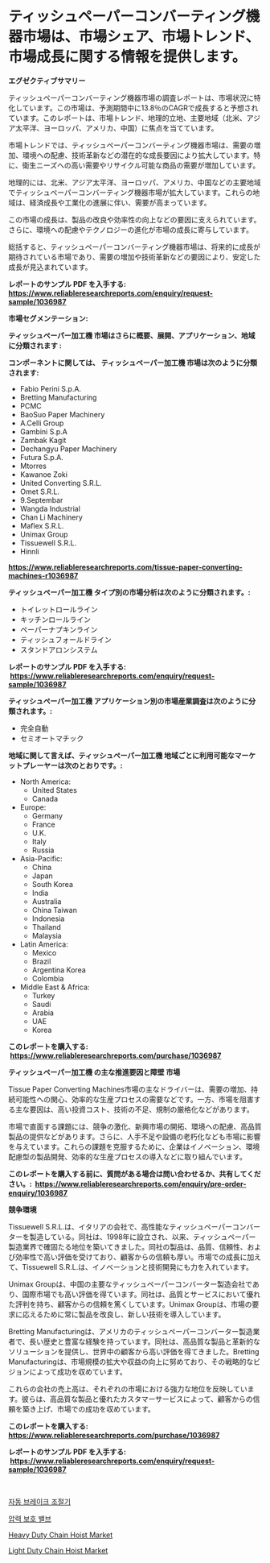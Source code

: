 <p><h1>ティッシュペーパーコンバーティング機器市場は、市場シェア、市場トレンド、市場成長に関する情報を提供します。</h1></p><p><strong>エグゼクティブサマリー</strong></p>
<p><p>ティッシュペーパーコンバーティング機器市場の調査レポートは、市場状況に特化しています。この市場は、予測期間中に13.8％のCAGRで成長すると予想されています。このレポートは、市場トレンド、地理的立地、主要地域（北米、アジア太平洋、ヨーロッパ、アメリカ、中国）に焦点を当てています。</p><p>市場トレンドでは、ティッシュペーパーコンバーティング機器市場は、需要の増加、環境への配慮、技術革新などの潜在的な成長要因により拡大しています。特に、衛生ニーズへの高い需要やリサイクル可能な商品の需要が増加しています。</p><p>地理的には、北米、アジア太平洋、ヨーロッパ、アメリカ、中国などの主要地域でティッシュペーパーコンバーティング機器市場が拡大しています。これらの地域は、経済成長や工業化の進展に伴い、需要が高まっています。</p><p>この市場の成長は、製品の改良や効率性の向上などの要因に支えられています。さらに、環境への配慮やテクノロジーの進化が市場の成長に寄与しています。</p><p>総括すると、ティッシュペーパーコンバーティング機器市場は、将来的に成長が期待されている市場であり、需要の増加や技術革新などの要因により、安定した成長が見込まれています。</p></p>
<p><strong>レポートのサンプル PDF を入手する: <a href="https://www.reliableresearchreports.com/enquiry/request-sample/1036987">https://www.reliableresearchreports.com/enquiry/request-sample/1036987</a></strong></p>
<p><strong>市場セグメンテーション:</strong></p>
<p><strong> ティッシュペーパー加工機 市場はさらに概要、展開、アプリケーション、地域に分類されます :</strong></p>
<p><strong>コンポーネントに関しては、 ティッシュペーパー加工機 市場は次のように分類されます: &nbsp;</strong></p>
<p><ul><li>Fabio Perini S.p.A.</li><li>Bretting Manufacturing</li><li>PCMC</li><li>BaoSuo Paper Machinery</li><li>A.Celli Group</li><li>Gambini S.p.A</li><li>Zambak Kagit</li><li>Dechangyu Paper Machinery</li><li>Futura S.p.A.</li><li>Mtorres</li><li>Kawanoe Zoki</li><li>United Converting S.R.L.</li><li>Omet S.R.L.</li><li>9.Septembar</li><li>Wangda Industrial</li><li>Chan Li Machinery</li><li>Maflex S.R.L.</li><li>Unimax Group</li><li>Tissuewell S.R.L.</li><li>Hinnli</li></ul></p>
<p><strong><a href="https://www.reliableresearchreports.com/tissue-paper-converting-machines-r1036987">https://www.reliableresearchreports.com/tissue-paper-converting-machines-r1036987</a></strong></p>
<p><strong> ティッシュペーパー加工機 タイプ別の市場分析は次のように分類されます。:</strong></p>
<p><ul><li>トイレットロールライン</li><li>キッチンロールライン</li><li>ペーパーナプキンライン</li><li>ティッシュフォールドライン</li><li>スタンドアロンシステム</li></ul></p>
<p><strong>レポートのサンプル PDF を入手する: &nbsp;<a href="https://www.reliableresearchreports.com/enquiry/request-sample/1036987">https://www.reliableresearchreports.com/enquiry/request-sample/1036987</a></strong></p>
<p><strong> ティッシュペーパー加工機 アプリケーション別の市場産業調査は次のように分類されます。:</strong></p>
<p><ul><li>完全自動</li><li>セミオートマチック</li></ul></p>
<p><strong>地域に関して言えば、ティッシュペーパー加工機 地域ごとに利用可能なマーケットプレーヤーは次のとおりです。:</strong></p>
<p><ul>
    <li>
        North America:
        <ul>
            <li>United States</li>
            <li>Canada</li>
        </ul>
    </li>
    <li>
        Europe:
        <ul>
            <li>Germany</li>
            <li>France</li>
            <li>U.K.</li>
            <li>Italy</li>
            <li>Russia</li>
        </ul>
    </li>
    <li>
        Asia-Pacific:
        <ul>
            <li>China</li>
            <li>Japan</li>
            <li>South Korea</li>
            <li>India</li>
            <li>Australia</li>
            <li>China Taiwan</li>
            <li>Indonesia</li>
            <li>Thailand</li>
            <li>Malaysia</li>
        </ul>
    </li>
    <li>
        Latin America:
        <ul>
            <li>Mexico</li>
            <li>Brazil</li>
            <li>Argentina Korea</li>
            <li>Colombia</li>
        </ul>
    </li>
    <li>
        Middle East & Africa:
        <ul>
            <li>Turkey</li>
            <li>Saudi</li>
            <li>Arabia</li>
            <li>UAE</li>
            <li>Korea</li>
        </ul>
    </li>
    </ul></p>
<p><strong>このレポートを購入する: &nbsp;<a href="https://www.reliableresearchreports.com/purchase/1036987">https://www.reliableresearchreports.com/purchase/1036987</a></strong></p>
<p><strong>ティッシュペーパー加工機 の主な推進要因と障壁 市場</strong></p>
<p><p>Tissue Paper Converting Machines市場の主なドライバーは、需要の増加、持続可能性への関心、効率的な生産プロセスの需要などです。一方、市場を阻害する主な要因は、高い投資コスト、技術の不足、規制の厳格化などがあります。</p><p>市場で直面する課題には、競争の激化、新興市場の開拓、環境への配慮、高品質製品の提供などがあります。さらに、人手不足や設備の老朽化なども市場に影響を与えています。これらの課題を克服するために、企業はイノベーション、環境配慮型の製品開発、効率的な生産プロセスの導入などに取り組んでいます。</p></p>
<p><strong>このレポートを購入する前に、質問がある場合は問い合わせるか、共有してください。:&nbsp; <a href="https://www.reliableresearchreports.com/enquiry/pre-order-enquiry/1036987">https://www.reliableresearchreports.com/enquiry/pre-order-enquiry/1036987</a></strong></p>
<p><strong>競争環境</strong></p>
<p><p>Tissuewell S.R.L.は、イタリアの会社で、高性能なティッシュペーパーコンバーターを製造している。同社は、1998年に設立され、以来、ティッシュペーパー製造業界で確固たる地位を築いてきました。同社の製品は、品質、信頼性、および効率性で高い評価を受けており、顧客からの信頼も厚い。市場での成長に加えて、Tissuewell S.R.L.は、イノベーションと技術開発にも力を入れています。</p><p>Unimax Groupは、中国の主要なティッシュペーパーコンバーター製造会社であり、国際市場でも高い評価を得ています。同社は、品質とサービスにおいて優れた評判を持ち、顧客からの信頼を篤くしています。Unimax Groupは、市場の要求に応えるために常に製品を改良し、新しい技術を導入しています。</p><p>Bretting Manufacturingは、アメリカのティッシュペーパーコンバーター製造業者で、長い歴史と豊富な経験を持っています。同社は、高品質な製品と革新的なソリューションを提供し、世界中の顧客から高い評価を得てきました。Bretting Manufacturingは、市場規模の拡大や収益の向上に努めており、その戦略的なビジョンによって成功を収めています。</p><p>これらの会社の売上高は、それぞれの市場における強力な地位を反映しています。彼らは、高品質な製品と優れたカスタマーサービスによって、顧客からの信頼を築き上げ、市場での成功を収めています。</p></p>
<p><strong>このレポートを購入する: &nbsp; <a href="https://www.reliableresearchreports.com/purchase/1036987">https://www.reliableresearchreports.com/purchase/1036987</a></strong></p>
<p><strong>レポートのサンプル PDF を入手する: &nbsp;<a href="https://www.reliableresearchreports.com/enquiry/request-sample/1036987">https://www.reliableresearchreports.com/enquiry/request-sample/1036987</a></strong><strong></strong></p>
<p>&nbsp;</p>
<p><p><a href="https://github.com/wallacBahrtyinger567686/Market-Research-Report-List-1/blob/main/227403426547.md">자동 브레이크 조절기</a></p><p><a href="https://github.com/WilburKihn5676/Market-Research-Report-List-1/blob/main/217663626546.md">압력 보호 밸브</a></p><p><a href="https://github.com/Sarissaschmalingtr6fz2739/Market-Research-Report-List-2/blob/main/heavy-duty-chain-hoist-market.md">Heavy Duty Chain Hoist Market</a></p><p><a href="https://github.com/jodemen/Market-Research-Report-List-2/blob/main/light-duty-chain-hoist-market.md">Light Duty Chain Hoist Market</a></p></p>